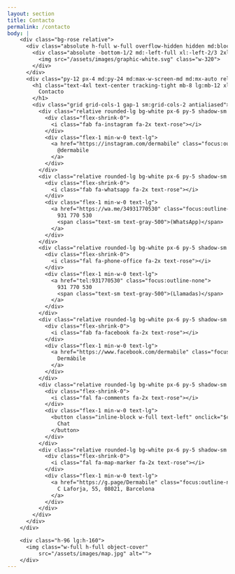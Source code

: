 ```yaml
---
layout: section
title: Contacto
permalink: /contacto
body: |
    <div class="bg-rose relative">
      <div class="absolute h-full w-full overflow-hidden hidden md:block">
        <div class="absolute -bottom-1/2 md:-left-full xl:-left-2/3 2xl:-left-1/2">
          <img src="/assets/images/graphic-white.svg" class="w-320">
        </div>
      </div>
      <div class="py-12 px-4 md:py-24 md:max-w-screen-md md:mx-auto relative z-10">
        <h1 class="text-4xl text-center tracking-tight mb-8 lg:mb-12 xl:mb-16 sm:text-5xl xl:text-6xl font-quincy">
          Contacto
        </h1>
        <div class="grid grid-cols-1 gap-1 sm:grid-cols-2 antialiased">
          <div class="relative rounded-lg bg-white px-6 py-5 shadow-sm flex items-center space-x-3">
            <div class="flex-shrink-0">
              <i class="fab fa-instagram fa-2x text-rose"></i>
            </div>
            <div class="flex-1 min-w-0 text-lg">
              <a href="https://instagram.com/dermabile" class="focus:outline-none">
                @dermabile
              </a>
            </div>
          </div>
          <div class="relative rounded-lg bg-white px-6 py-5 shadow-sm flex items-center space-x-3">
            <div class="flex-shrink-0">
              <i class="fab fa-whatsapp fa-2x text-rose"></i>
            </div>
            <div class="flex-1 min-w-0 text-lg">
              <a href="https://wa.me/34931770530" class="focus:outline-none">
                931 770 530
                <span class="text-sm text-gray-500">(WhatsApp)</span>
              </a>
            </div>
          </div>
          <div class="relative rounded-lg bg-white px-6 py-5 shadow-sm flex items-center space-x-3">
            <div class="flex-shrink-0">
              <i class="fal fa-phone-office fa-2x text-rose"></i>
            </div>
            <div class="flex-1 min-w-0 text-lg">
              <a href="tel:931770530" class="focus:outline-none">
                931 770 530
                <span class="text-sm text-gray-500">(Llamadas)</span>
              </a>
            </div>
          </div>
          <div class="relative rounded-lg bg-white px-6 py-5 shadow-sm flex items-center space-x-3">
            <div class="flex-shrink-0">
              <i class="fab fa-facebook fa-2x text-rose"></i>
            </div>
            <div class="flex-1 min-w-0 text-lg">
              <a href="https://www.facebook.com/dermabile" class="focus:outline-none">
                Dermábile
              </a>
            </div>
          </div>
          <div class="relative rounded-lg bg-white px-6 py-5 shadow-sm flex items-center space-x-3">
            <div class="flex-shrink-0">
              <i class="fal fa-comments fa-2x text-rose"></i>
            </div>
            <div class="flex-1 min-w-0 text-lg">
              <button class="inline-block w-full text-left" onclick="$crisp.push(['do', 'chat:open'])">
                Chat
              </button>
            </div>
          </div>
          <div class="relative rounded-lg bg-white px-6 py-5 shadow-sm flex items-center space-x-3">
            <div class="flex-shrink-0">
              <i class="fal fa-map-marker fa-2x text-rose"></i>
            </div>
            <div class="flex-1 min-w-0 text-lg">
              <a href="https://g.page/Dermabile" class="focus:outline-none">
                C Laforja, 55, 08021, Barcelona
              </a>
            </div>
          </div>
        </div>
      </div>
    </div>

    <div class="h-96 lg:h-160">
      <img class="w-full h-full object-cover"
          src="/assets/images/map.jpg" alt="">
    </div>
---
```

